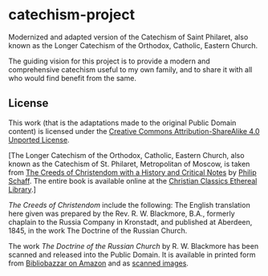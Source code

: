 # catechism-project
Modernized and adapted version of the Catechism of Saint Philaret, also known as the Longer Catechism of the Orthodox, Catholic, Eastern Church.

The guiding vision for this project is to provide a modern and comprehensive catechism useful to my own family, and to share it with all who would find benefit from the same.

## License

This work (that is the adaptations made to the original Public Domain content) is licensed under the
[Creative Commons Attribution-ShareAlike 4.0 Unported License](http://creativecommons.org/licenses/by-sa/4.0/).

[The Longer Catechism of the Orthodox, Catholic, Eastern Church, also known as the Catechism of St. Philaret, Metropolitan of Moscow, is taken from [The Creeds of Christendom with a History and Critical Notes](http://www.ccel.org/s/schaff/creeds2/htm/TOC.htm) by [Philip Schaff](http://www.ccel.org/ccel/schaff). The entire book is available online at the [Christian Classics Ethereal Library](http://ccel.org/).]

*The Creeds of Christendom* include the following: The English translation here given was prepared by the Rev. R. W. Blackmore, B.A., formerly chaplain to the Russia Company in Kronstadt, and published at Aberdeen, 1845, in the work The Doctrine of the Russian Church.

The work *The Doctrine of the Russian Church* by R. W. Blackmore has been scanned and released into the Public Domain.  It is available in printed form from [Bibliobazzar on Amazon](https://www.amazon.com/Doctrine-Russian-Church-Richard-Blackmore/dp/0559635311) and as [scanned images](https://hdl.handle.net/2027/chi.50850294).

